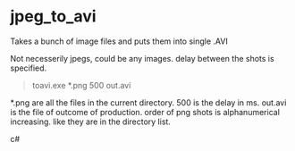 jpeg_to_avi
===========

Takes a bunch of image files and puts them into single .AVI

Not necesserily jpegs, could be any images.
delay between the shots is specified.

> toavi.exe   *.png  500   out.avi

*.png are all the files in the current directory.
500 is the delay in ms.
out.avi is the file of outcome of production.
order of png shots is alphanumerical increasing. like they are in the directory list.

c#
